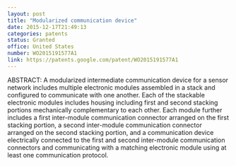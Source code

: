 ```yaml
---
layout: post
title: "Modularized communication device"
date: 2015-12-17T21:49:13
categories: patents
status: Granted
office: United States
number: WO2015191577A1
link: https://patents.google.com/patent/WO2015191577A1
---
```


ABSTRACT: A modularized intermediate communication device for a sensor network includes multiple electronic modules assembled in a stack and configured to communicate with one another. Each of the stackable electronic modules includes housing including first and second stacking portions mechanically complementary to each other. Each module further includes a first inter-module communication connector arranged on the first stacking portion, a second inter-module communication connector arranged on the second stacking portion, and a communication device electrically connected to the first and second inter-module communication connectors and communicating with a matching electronic module using at least one communication protocol.

